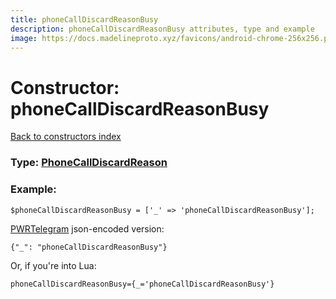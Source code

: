 ```yaml
---
title: phoneCallDiscardReasonBusy
description: phoneCallDiscardReasonBusy attributes, type and example
image: https://docs.madelineproto.xyz/favicons/android-chrome-256x256.png
---
```

# Constructor: phoneCallDiscardReasonBusy  
[Back to constructors index](index.md)






### Type: [PhoneCallDiscardReason](../types/PhoneCallDiscardReason.md)


### Example:

```
$phoneCallDiscardReasonBusy = ['_' => 'phoneCallDiscardReasonBusy'];
```  

[PWRTelegram](https://pwrtelegram.xyz) json-encoded version:

```
{"_": "phoneCallDiscardReasonBusy"}
```


Or, if you're into Lua:  


```
phoneCallDiscardReasonBusy={_='phoneCallDiscardReasonBusy'}

```


